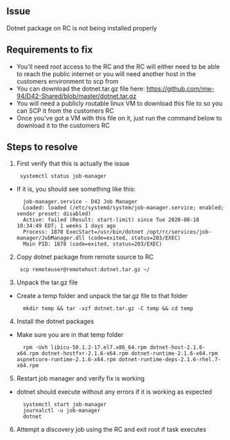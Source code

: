 ## Issue
Dotnet package on RC is not being installed properly

## Requirements to fix
- You'll need root access to the RC and the RC will either need to be able to reach the public internet or you will need another host in the customers environment to scp from
- You can download the dotnet.tar.gz file here: https://github.com/mw-94/D42-Shared/blob/master/dotnet.tar.gz
- You will need a publicly routable linux VM to download this file to so you can SCP it from the customers RC
- Once you've got a VM with this file on it, just run the command below to download it to the customers RC
## Steps to resolve
1. First verify that this is actually the issue

        systemctl status job-manager
        
- If it is, you should see something like this:

        job-manager.service - D42 Job Manager
        Loaded: loaded (/etc/systemd/system/job-manager.service; enabled; vendor preset: disabled)
        Active: failed (Result: start-limit) since Tue 2020-08-18 10:34:49 EDT; 1 weeks 1 days ago
        Process: 1878 ExecStart=/usr/bin/dotnet /opt/rc/services/job-manager/JobManager.dll (code=exited, status=203/EXEC)
        Main PID: 1878 (code=exited, status=203/EXEC)

2. Copy dotnet package from remote source to RC  

        scp remoteuser@remotehost:dotnet.tar.gz ~/

3. Unpack the tar.gz file  
- Create a temp folder and unpack the tar.gz file to that folder

        mkdir temp && tar -xzf dotnet.tar.gz -C temp && cd temp

4. Install the dotnet packages
- Make sure you are in that temp folder

        rpm -Uvh libicu-50.1.2-17.el7.x86_64.rpm dotnet-host-2.1.6-x64.rpm dotnet-hostfxr-2.1.6-x64.rpm dotnet-runtime-2.1.6-x64.rpm aspnetcore-runtime-2.1.6-x64.rpm dotnet-runtime-deps-2.1.6-rhel.7-x64.rpm

5. Restart job manager and verify fix is working
- dotnet should execute without any errors if it is working as expected

        systemctl start job-manager
        journalctl -u job-manager
        dotnet

6. Attempt a discovery job using the RC and exit root if task executes

